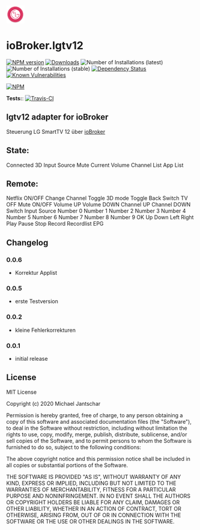 ![Logo](admin/lgtv2012.png)
# ioBroker.lgtv12

[![NPM version](http://img.shields.io/npm/v/iobroker.lgtv12.svg)](https://www.npmjs.com/package/iobroker.lgtv12)
[![Downloads](https://img.shields.io/npm/dm/iobroker.lgtv12.svg)](https://www.npmjs.com/package/iobroker.lgtv12)
![Number of Installations (latest)](http://iobroker.live/badges/lgtv2012-installed.svg)
![Number of Installations (stable)](http://iobroker.live/badges/lgtv2012-stable.svg)
[![Dependency Status](https://img.shields.io/david/mijado/iobroker.lgtv2012.svg)](https://david-dm.org/mijado/iobroker.lgtv12)
[![Known Vulnerabilities](https://snyk.io/test/github/mijado/ioBroker.lgtv12/badge.svg)](https://snyk.io/test/github/mijado/ioBroker.lgtv12)

[![NPM](https://nodei.co/npm/iobroker.lgtv2012.png?downloads=true)](https://nodei.co/npm/iobroker.lgtv12/)

**Tests:**: [![Travis-CI](http://img.shields.io/travis/mijado/ioBroker.lgtv12/master.svg)](https://travis-ci.org/mijado/ioBroker.lgtv12)

## lgtv12 adapter for ioBroker

Steuerung LG SmartTV 12 über [ioBroker](https://www.iobroker.net)

## State:
Connected
3D
Input Source
Mute
Current Volume
Channel List
App List
## Remote:
Netflix ON/OFF
Change Channel
Toggle 3D mode
Toggle Back
Switch TV OFF
Mute ON/OFF
Volume UP
Volume DOWN
Channel UP
Channel DOWN
Switch Input Source
Number 0
Number 1
Number 2
Number 3
Number 4
Number 5
Number 6
Number 7
Number 8
Number 9
OK
Up
Down
Left
Right
Play
Pause
Stop
Record
Recordlist
EPG


## Changelog

### 0.0.6
* Korrektur Applist

### 0.0.5
* erste Testversion

### 0.0.2
* kleine Fehlerkorrekturen

### 0.0.1
* initial release

## License
MIT License

Copyright (c) 2020 Michael Jantschar

Permission is hereby granted, free of charge, to any person obtaining a copy
of this software and associated documentation files (the "Software"), to deal
in the Software without restriction, including without limitation the rights
to use, copy, modify, merge, publish, distribute, sublicense, and/or sell
copies of the Software, and to permit persons to whom the Software is
furnished to do so, subject to the following conditions:

The above copyright notice and this permission notice shall be included in all
copies or substantial portions of the Software.

THE SOFTWARE IS PROVIDED "AS IS", WITHOUT WARRANTY OF ANY KIND, EXPRESS OR
IMPLIED, INCLUDING BUT NOT LIMITED TO THE WARRANTIES OF MERCHANTABILITY,
FITNESS FOR A PARTICULAR PURPOSE AND NONINFRINGEMENT. IN NO EVENT SHALL THE
AUTHORS OR COPYRIGHT HOLDERS BE LIABLE FOR ANY CLAIM, DAMAGES OR OTHER
LIABILITY, WHETHER IN AN ACTION OF CONTRACT, TORT OR OTHERWISE, ARISING FROM,
OUT OF OR IN CONNECTION WITH THE SOFTWARE OR THE USE OR OTHER DEALINGS IN THE
SOFTWARE.
